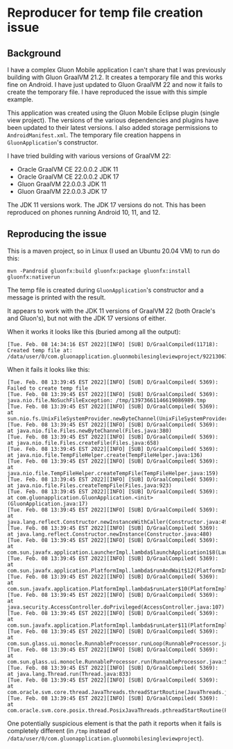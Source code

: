 # Reproducer for temp file creation issue


## Background
I have a complex Gluon Mobile application I can't share that I was previously building with Gluon GraalVM 21.2. It creates a temporary file and this works fine on Android. I have just updated to Gluon GraalVM 22 and now it fails to create the temporary file. I have reproduced the issue with this simple example.

This application was created using the Gluon Mobile Eclipse plugin (single view project). The versions of the various dependencies and plugins have been updated to their latest versions. I also added storage permissions to `AndroidManifest.xml`. The temporary file creation happens in `GluonApplication`'s constructor.

I have tried building with various versions of GraalVM 22:
* Oracle GraalVM CE 22.0.0.2 JDK 11
* Oracle GraalVM CE 22.0.0.2 JDK 17
* Gluon GraalVM 22.0.0.3 JDK 11
* Gluon GraalVM 22.0.0.3 JDK 17

The JDK 11 versions work. The JDK 17 versions do not. This has been reproduced on phones running Android 10, 11, and 12.


## Reproducing the issue
This is a maven project, so in Linux (I used an Ubuntu 20.04 VM) to run do this:

```
mvn -Pandroid gluonfx:build gluonfx:package gluonfx:install gluonfx:nativerun
```

The temp file is created during `GluonApplication`'s constructor and a message is printed with the result.

It appears to work with the JDK 11 versions of GraalVM 22 (both Oracle's and Gluon's), but not with the JDK 17 versions of either.

When it works it looks like this (buried among all the output):

```
[Tue. Feb. 08 14:34:16 EST 2022][INFO] [SUB] D/GraalCompiled(11718): Created temp file at: /data/user/0/com.gluonapplication.gluonmobilesingleviewproject/9221306799863213037.tmp
```

When it fails it looks like this:

```
[Tue. Feb. 08 13:39:45 EST 2022][INFO] [SUB] D/GraalCompiled( 5369): Failed to create temp file
[Tue. Feb. 08 13:39:45 EST 2022][INFO] [SUB] D/GraalCompiled( 5369): java.nio.file.NoSuchFileException: /tmp/13973661146619086989.tmp
[Tue. Feb. 08 13:39:45 EST 2022][INFO] [SUB] D/GraalCompiled( 5369): 	at sun.nio.fs.UnixFileSystemProvider.newByteChannel(UnixFileSystemProvider.java:218)
[Tue. Feb. 08 13:39:45 EST 2022][INFO] [SUB] D/GraalCompiled( 5369): 	at java.nio.file.Files.newByteChannel(Files.java:380)
[Tue. Feb. 08 13:39:45 EST 2022][INFO] [SUB] D/GraalCompiled( 5369): 	at java.nio.file.Files.createFile(Files.java:658)
[Tue. Feb. 08 13:39:45 EST 2022][INFO] [SUB] D/GraalCompiled( 5369): 	at java.nio.file.TempFileHelper.create(TempFileHelper.java:136)
[Tue. Feb. 08 13:39:45 EST 2022][INFO] [SUB] D/GraalCompiled( 5369): 	at java.nio.file.TempFileHelper.createTempFile(TempFileHelper.java:159)
[Tue. Feb. 08 13:39:45 EST 2022][INFO] [SUB] D/GraalCompiled( 5369): 	at java.nio.file.Files.createTempFile(Files.java:923)
[Tue. Feb. 08 13:39:45 EST 2022][INFO] [SUB] D/GraalCompiled( 5369): 	at com.gluonapplication.GluonApplication.<init>(GluonApplication.java:17)
[Tue. Feb. 08 13:39:45 EST 2022][INFO] [SUB] D/GraalCompiled( 5369): 	at java.lang.reflect.Constructor.newInstanceWithCaller(Constructor.java:499)
[Tue. Feb. 08 13:39:45 EST 2022][INFO] [SUB] D/GraalCompiled( 5369): 	at java.lang.reflect.Constructor.newInstance(Constructor.java:480)
[Tue. Feb. 08 13:39:45 EST 2022][INFO] [SUB] D/GraalCompiled( 5369): 	at com.sun.javafx.application.LauncherImpl.lambda$launchApplication1$8(LauncherImpl.java:803)
[Tue. Feb. 08 13:39:45 EST 2022][INFO] [SUB] D/GraalCompiled( 5369): 	at com.sun.javafx.application.PlatformImpl.lambda$runAndWait$12(PlatformImpl.java:484)
[Tue. Feb. 08 13:39:45 EST 2022][INFO] [SUB] D/GraalCompiled( 5369): 	at com.sun.javafx.application.PlatformImpl.lambda$runLater$10(PlatformImpl.java:457)
[Tue. Feb. 08 13:39:45 EST 2022][INFO] [SUB] D/GraalCompiled( 5369): 	at java.security.AccessController.doPrivileged(AccessController.java:107)
[Tue. Feb. 08 13:39:45 EST 2022][INFO] [SUB] D/GraalCompiled( 5369): 	at com.sun.javafx.application.PlatformImpl.lambda$runLater$11(PlatformImpl.java:456)
[Tue. Feb. 08 13:39:45 EST 2022][INFO] [SUB] D/GraalCompiled( 5369): 	at com.sun.glass.ui.monocle.RunnableProcessor.runLoop(RunnableProcessor.java:92)
[Tue. Feb. 08 13:39:45 EST 2022][INFO] [SUB] D/GraalCompiled( 5369): 	at com.sun.glass.ui.monocle.RunnableProcessor.run(RunnableProcessor.java:51)
[Tue. Feb. 08 13:39:45 EST 2022][INFO] [SUB] D/GraalCompiled( 5369): 	at java.lang.Thread.run(Thread.java:833)
[Tue. Feb. 08 13:39:45 EST 2022][INFO] [SUB] D/GraalCompiled( 5369): 	at com.oracle.svm.core.thread.JavaThreads.threadStartRoutine(JavaThreads.java:597)
[Tue. Feb. 08 13:39:45 EST 2022][INFO] [SUB] D/GraalCompiled( 5369): 	at com.oracle.svm.core.posix.thread.PosixJavaThreads.pthreadStartRoutine(PosixJavaThreads.java:194)
```

One potentially suspicious element is that the path it reports when it fails is completely different (in `/tmp` instead of `/data/user/0/com.gluonapplication.gluonmobilesingleviewproject`).
